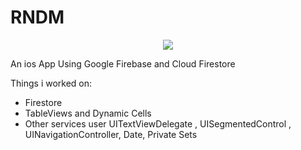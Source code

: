 # RNDM

<p align="center">
<img src="https://img.shields.io/badge/Swift-5.0-green.svg" />
</p>


An ios App Using Google Firebase and Cloud Firestore

Things i worked on:
- Firestore
- TableViews and Dynamic Cells
- Other services user
UITextViewDelegate , UISegmentedControl , UINavigationController, Date, Private Sets
